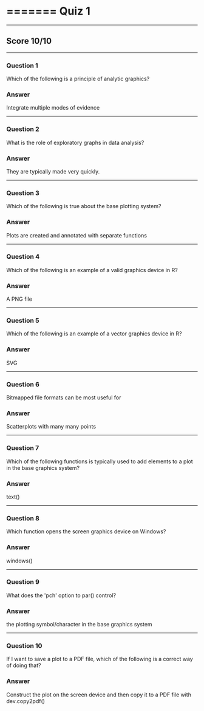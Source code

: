 =======
Quiz 1
======
---------
Score 10/10
--------

----------
### Question 1

Which of the following is a principle of analytic graphics?

### Answer
Integrate multiple modes of evidence

----------
### Question 2

What is the role of exploratory graphs in data analysis?

### Answer

They are typically made very quickly.

----------
### Question 3

Which of the following is true about the base plotting system?

### Answer

Plots are created and annotated with separate functions

----------
### Question 4

Which of the following is an example of a valid graphics device in R?

### Answer
A PNG file

----------
### Question 5

Which of the following is an example of a vector graphics device in R?

### Answer
SVG

----------
### Question 6

Bitmapped file formats can be most useful for

### Answer
Scatterplots with many many points

----------
### Question 7

Which of the following functions is typically used to add elements to a plot in the base graphics system?

### Answer
text()

----------
### Question 8

Which function opens the screen graphics device on Windows?

### Answer
windows()

----------
### Question 9

What does the 'pch' option to par() control?

### Answer
the plotting symbol/character in the base graphics system

----------
### Question 10

If I want to save a plot to a PDF file, which of the following is a correct way of doing that?

### Answer
Construct the plot on the screen device and then copy it to a PDF file with dev.copy2pdf()